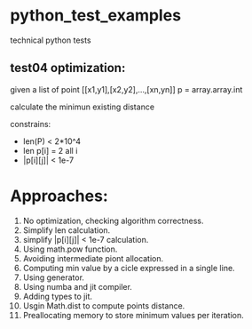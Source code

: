 # python_test_examples

technical python tests


## test04 optimization:
given a list of point [[x1,y1],[x2,y2],...,[xn,yn]]
p = array.array.int

calculate the minimun existing distance

constrains:


* len(P) < 2*10^4
* len p[i] = 2 all i
* |p[i][j]| < 1e-7

# Approaches:

1. No optimization, checking algorithm correctness.
2. Simplify len calculation.
3. simplify |p[i][j]| < 1e-7 calculation.
4. Using math.pow function.
5. Avoiding intermediate piont allocation.
6. Computing min value by a cicle expressed in a single line.
7. Using generator.
8. Using numba and jit compiler.
9. Adding types to jit.
10. Usgin Math.dist to compute points distance.
11. Preallocating memory to store minimum values per iteration.